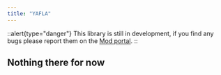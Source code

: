 ```yaml
---
title: "YAFLA"
---
```


::alert{type="danger"}
This library is still in development, if you find any bugs please report them on the [Mod portal](https://mods.factorio.com/mod/yafla/discussion).
::

## Nothing there for now